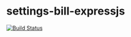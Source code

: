 # settings-bill-expressjs
[![Build Status](https://travis-ci.org/Thembisile/settings-bill-expressjs/test.svg?branch=master)](https://travis-ci.org/Thembisile/settings-bill-expressjs)

